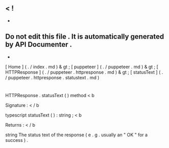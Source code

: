 <
!
-
-
Do
not
edit
this
file
.
It
is
automatically
generated
by
API
Documenter
.
-
-
>
[
Home
]
(
.
/
index
.
md
)
&
gt
;
[
puppeteer
]
(
.
/
puppeteer
.
md
)
&
gt
;
[
HTTPResponse
]
(
.
/
puppeteer
.
httpresponse
.
md
)
&
gt
;
[
statusText
]
(
.
/
puppeteer
.
httpresponse
.
statustext
.
md
)
#
#
HTTPResponse
.
statusText
(
)
method
<
b
>
Signature
:
<
/
b
>
typescript
statusText
(
)
:
string
;
<
b
>
Returns
:
<
/
b
>
string
The
status
text
of
the
response
(
e
.
g
.
usually
an
"
OK
"
for
a
success
)
.
